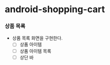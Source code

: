 # android-shopping-cart

### 상품 목록
- 상품 목록 화면을 구현한다.
  - [ ] 상품 아이템 
  - [ ] 상품 아이템 목록
  - [ ] 상단 바
